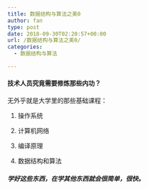 ```yaml
---
title: 数据结构与算法之美0
author: fan
type: post
date: 2018-09-30T02:20:57+00:00
url: /数据结构与算法之美0/
categories:
  - 数据结构与算法

---
```

#### 技术人员究竟需要修炼那些内功？

无外乎就是大学里的那些基础课程：
  
1. 操作系统
  
2. 计算机网络
  
3. 编译原理
  
4. 数据结构和算法

##### 学好这些东西，在学其他东西就会很简单，很快。